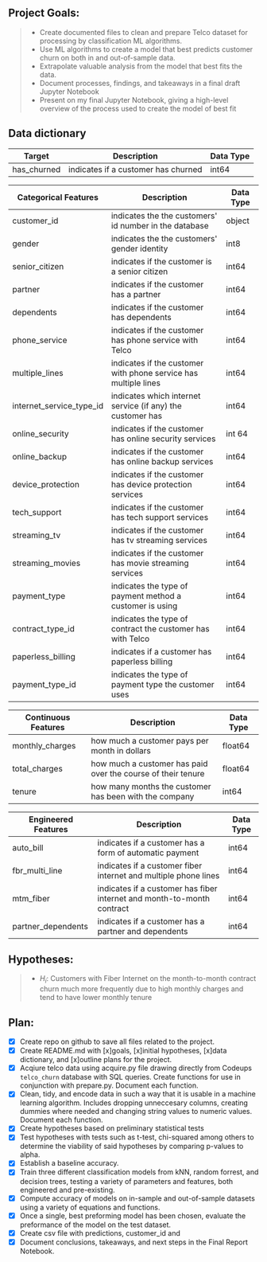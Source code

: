 ## Project Goals:
>    - Create documented files to clean and prepare Telco dataset for processing by classification ML algorithms.
>    - Use ML algorithms to create a model that best predicts customer churn on both in and out-of-sample data.
>    - Extrapolate valuable analysis from the model that best fits the data.
>    - Document processes, findings, and takeaways in a final draft Jupyter Notebook
>    - Present on my final Jupyter Notebook, giving a high-level overview of the process used to create the model of best fit



## Data dictionary
Target  | Description   | Data Type
--|--|--
has_churned    | indicates if a customer has churned | int64

Categorical Features   | Description |    Data Type
--|--|--
customer_id    |   indicates the the customers' id number in the database |    object
gender    |   indicates the the customers' gender identity |    int8
senior_citizen|    indicates if the customer is a senior citizen    |int64
partner|    indicates if the customer has a partner    |int64
dependents|        indicates if the customer has dependents    |int64
phone_service|    indicates if the customer has phone service with Telco    | int64
multiple_lines |    indicates if the customer with phone service has multiple lines    | int64
internet_service_type_id |    indicates which internet service (if any) the customer has |    int64
online_security|    indicates if the customer has online security services |    int 64
online_backup|    indicates if the customer has online backup services |    int64
device_protection    | indicates if the customer has device protection services |    int64
tech_support |  indicates if the customer has tech support services |    int64
streaming_tv |    indicates if the customer has tv streaming services |    int64
streaming_movies |    indicates if the customer has movie streaming services |    int64
payment_type    | indicates the type of payment method a customer is using | int64
contract_type_id |     indicates the type of contract the customer has with Telco |    int64
paperless_billing |     indicates if a customer has paperless billing |    int64
payment_type_id |     indicates the type of payment type the customer uses |    int64

Continuous Features | Description | Data Type
--|--|--
monthly_charges | how much a customer pays per month in dollars| float64
total_charges   | how much a customer has paid over the course of their tenure | float64
tenure          | how many months the customer has been with the company| int64

Engineered Features  | Description   | Data Type
--|--|--
auto_bill    | indicates if a customer has a form of automatic payment | int64
fbr_multi_line    | indicates if a customer fiber internet and multiple phone lines | int64
mtm_fiber    | indicates if a customer has fiber internet and month-to-month contract | int64
partner_dependents    | indicates if a customer has a partner and dependents | int64


## Hypotheses:
>   - $H_{i}$: Customers with Fiber Internet on the month-to-month contract churn much more frequently due to high monthly charges and tend to have lower monthly tenure


## Plan:
- [x] Create repo on github to save all files related to the project.
- [x] Create README.md with [x]goals, [x]initial hypotheses, [x]data dictionary, and [x]outline plans for the project.
- [x] Acqiure telco data using acquire.py file drawing directly from Codeups `telco_churn` database with SQL queries. Create functions for use in conjunction with prepare.py. Document each function.
- [x] Clean, tidy, and encode data in such a way that it is usable in a machine learning algorithm. Includes dropping unneccesary columns, creating dummies where needed and changing string values to numeric values. Document each function.
- [x] Create hypotheses based on preliminary statistical tests
- [x] Test hypotheses with tests such as t-test, chi-squared among others to determine the viability of said hypotheses by comparing p-values to alpha.
- [x] Establish a baseline accuracy.
- [x] Train three different classification models from kNN, random forrest, and decision trees, testing a variety of parameters and features, both engineered and pre-existing.
- [x] Compute accuracy of models on in-sample and out-of-sample datasets using a variety of equations and functions.
- [x] Once a single, best preforming model has been chosen, evaluate the preformance of the model on the test dataset.
- [x] Create csv file with predictions, customer_id and 
- [x] Document conclusions, takeaways, and next steps in the Final Report Notebook.
